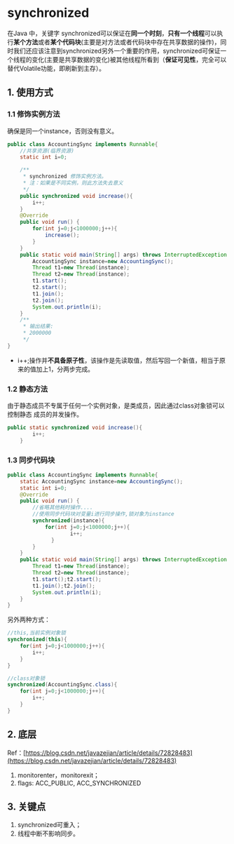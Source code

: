 # synchronized

在Java 中，关键字 synchronized可以保证在**同一个时刻**，**只有一个线程**可以执行**某个方法**或者**某个代码块**\(主要是对方法或者代码块中存在共享数据的操作\)，同时我们还应该注意到synchronized另外一个重要的作用，synchronized可保证一个线程的变化\(主要是共享数据的变化\)被其他线程所看到（**保证可见性**，完全可以替代Volatile功能，即刷新到主存）。

## 1. 使用方式

### 1.1 修饰实例方法

确保是同一个instance，否则没有意义。

```java
public class AccountingSync implements Runnable{
    //共享资源(临界资源)
    static int i=0;

    /**
     * synchronized 修饰实例方法。
     * 注：如果是不同实例，则此方法失去意义
     */
    public synchronized void increase(){
        i++;
    }
    @Override
    public void run() {
        for(int j=0;j<1000000;j++){
            increase();
        }
    }
    public static void main(String[] args) throws InterruptedException {
        AccountingSync instance=new AccountingSync();
        Thread t1=new Thread(instance);
        Thread t2=new Thread(instance);
        t1.start();
        t2.start();
        t1.join();
        t2.join();
        System.out.println(i);
    }
    /**
     * 输出结果:
     * 2000000
     */
}
```

* i++;操作并**不具备原子性**，该操作是先读取值，然后写回一个新值，相当于原来的值加上1，分两步完成。

### 1.2 静态方法

由于静态成员不专属于任何一个实例对象，是类成员，因此通过class对象锁可以控制静态 成员的并发操作。

```java
public static synchronized void increase(){
        i++;
    }
```

### 1.3 同步代码块

```java
public class AccountingSync implements Runnable{
    static AccountingSync instance=new AccountingSync();
    static int i=0;
    @Override
    public void run() {
        //省略其他耗时操作....
        //使用同步代码块对变量i进行同步操作,锁对象为instance
        synchronized(instance){
            for(int j=0;j<1000000;j++){
                    i++;
              }
        }
    }
    public static void main(String[] args) throws InterruptedException {
        Thread t1=new Thread(instance);
        Thread t2=new Thread(instance);
        t1.start();t2.start();
        t1.join();t2.join();
        System.out.println(i);
    }
}
```

另外两种方式：

```java
//this,当前实例对象锁
synchronized(this){
    for(int j=0;j<1000000;j++){
        i++;
    }
}

//class对象锁
synchronized(AccountingSync.class){
    for(int j=0;j<1000000;j++){
        i++;
    }
}
```

## 2. 底层

Ref：[https://blog.csdn.net/javazejian/article/details/72828483](https://blog.csdn.net/javazejian/article/details/72828483)

1. monitorenter，monitorexit；
2. flags: ACC\_PUBLIC, ACC\_SYNCHRONIZED

## 3. 关键点

1. synchronized可重入；
2. 线程中断不影响同步。

